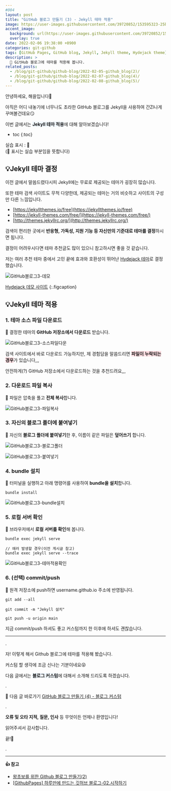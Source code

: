 ```yaml
---
#004
layout: post
title: "GitHub 블로그 만들기 (3) - Jekyll 테마 적용"
image: https://user-images.githubusercontent.com/39720852/153595323-25bae3b4-5715-4911-b5cd-fa873dd99c4e.png
accent_image:
  background: url(https://user-images.githubusercontent.com/39720852/152405232-29b296d1-653c-4505-ad3c-07fd5a680d17.png) center/cover
  overlay: true
date: 2022-02-06 19:38:00 +0900
categories: git-github
tags: [GitHub Pages, GitHub blog, Jekyll, Jekyll theme, Hydejack theme]
description: >
  🎨 GitHub 블로그에 테마를 적용해 봅니다.
related_posts:
  - /blog/git-github/github-blog/2022-02-05-github_blog(2)/
  - /blog/git-github/github-blog/2022-02-07-github_blog(4)/
  - /blog/git-github/github-blog/2022-02-08-github_blog(5)/
---
```


안녕하세요, 해을입니다🦖

아직은 어디 내놓기에 너무나도 초라한 GitHub 블로그를 Jekyll을 사용하여 간Zl나게 꾸며볼건데요😏

이번 글에서는 <span style="background-color:#f1f8ff">**Jekyll 테마 적용**</span>에 대해 알아보겠습니다!

* toc
{:toc}

실습 표시 : 🥨  
(🥨 표시는 실습 부분임을 뜻합니다)

## 💡Jekyll 테마 결정

이전 글에서 말씀드렸다시피 Jekyll에는 무료로 제공되는 테마가 굉장히 많습니다.

또한 테마 검색 사이트도 무척 다양한데, 제공되는 테마는 거의 비슷하고 사이트의 구성만 다른 느낌입니다.

* [https://jekyllthemes.io/free](https://jekyllthemes.io/free)
* [https://jekyll-themes.com/free/](https://jekyll-themes.com/free/)
* [http://themes.jekyllrc.org/](http://themes.jekyllrc.org/)

검색이 편리한 곳에서 **반응형, 가독성, 지원 기능 등 자신만의 기준대로 테마를 결정**하시면 됩니다.

결정이 어려우시다면 테마 추천글도 많이 있으니 참고하시면 좋을 것 같습니다.

저는 여러 추천 테마 중에서 고민 끝에 효과와 호환성이 뛰어난 [Hydejack 테마](https://github.com/hydecorp/hydejack)로 결정했습니다.

![GitHub블로그3-데모](https://user-images.githubusercontent.com/39720852/153604849-db3c4919-34b4-40b2-8ff1-1a73320fd72f.gif)

[Hydejack 데모 사이트](https://hydejack.com/)
{:.figcaption}

## 💡Jekyll 테마 적용

### 1. 테마 소스 파일 다운로드

🥨 결정한 테마의 **GitHub 저장소에서 다운로드** 받습니다.

![GitHub블로그3-소스파일다운](https://user-images.githubusercontent.com/39720852/153533421-c3975b9c-43a1-433e-8dcf-220447cbf714.png)

검색 사이트에서 바로 다운로드 가능하지만, 제 경험담을 말씀드리면 <span style="background-color:#ffdce0">**파일이 누락되는 경우**</span>가 있습니다,,,

안전하게(?) GitHub 저장소에서 다운로드하는 것을 추천드려요,,,

### 2. 다운로드 파일 복사

🥨 파일은 압축을 풀고 **전체 복사**합니다.

![GitHub블로그3-파일복사](https://user-images.githubusercontent.com/39720852/153534679-c443607e-8172-4769-b538-e7bafffb1bbb.png)

### 3. 자신의 블로그 폴더에 붙여넣기

🥨 자신의 **블로그 폴더에 붙여넣기**한 후, 이름이 같은 파일은 **덮어쓰기** 합니다.

![GitHub블로그3-블로그폴더](https://user-images.githubusercontent.com/39720852/153535154-95e324e4-4ed8-4c5f-8f83-96b7c3078aec.png)

![GitHub블로그3-붙여넣기](https://user-images.githubusercontent.com/39720852/153534786-074883cd-568f-4355-a164-717fc7c62df2.png)

### 4. bundle 설치

🥨 터미널을 실행하고 아래 명령어를 사용하여 **bundle을 설치**합니다.

```
bundle install
```

![GitHub블로그3-bundle설치](https://user-images.githubusercontent.com/39720852/153535629-ee79b12b-81fd-402e-bab0-73307e7e9a1a.png)

### 5. 로컬 서버 확인

🥨 브라우저에서 **로컬 서버를 확인**해 봅니다.

```
bundle exec jekyll serve

// 에러 발생할 경우(이전 게시글 참고)
bundle exec jekyll serve --trace
```

![GitHub블로그3-테마적용확인](https://user-images.githubusercontent.com/39720852/153536473-5d37c88e-996b-477a-a840-55ec656be3c0.gif)

### 6. (선택) commit/push

🥨 원격 저장소에 push하면 username.github.io 주소에 반영됩니다.

```
git add --all

git commit -m "Jekyll 설치"

git push -u origin main
```

지금 commit/push 하셔도 좋고 커스텀까지 한 이후에 하셔도 괜찮습니다.

---

.

자! 이렇게 해서 Github 블로그에 테마를 적용해 봤습니다.

커스텀 할 생각에 조금 신나는 기분이네요😝

다음 글에서는 <span style="background-color:#f1f8ff">**블로그 커스텀**</span>에 대해서 소개해 드리도록 하겠습니다.

.

🔗 다음 글 바로가기 [GitHub 블로그 만들기 (4) - 블로그 커스텀](/blog/git-github/github-blog/2022-02-07-github_blog(4))

.

**오류 및 오타 지적, 질문, 인사** 등 무엇이든 언제나 환영입니다!

읽어주셔서 감사합니다.

끝!🦕

.

---

**👍 참고**

* [왕초보를 위한 Github 블로그 만들기(2)](https://zeddios.tistory.com/1223?category=682196)
* [[GithubPages] 하루만에 만드는 깃허브 블로그-02.시작하기](https://khw11044.github.io/blog/githubpages/2020-12-26-making-blog-02/)